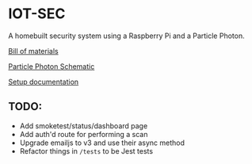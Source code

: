 # IOT-SEC

A homebuilt security system using a Raspberry Pi and a Particle Photon.

[Bill of materials](docs/Bill_of_Materials.md)

[Particle Photon Schematic](docs/IOT-SEC_Schematic.png)

[Setup documentation](docs/Setup.md)

## TODO:

-   Add smoketest/status/dashboard page
-   Add auth'd route for performing a scan
-   Upgrade emailjs to v3 and use their async method
-   Refactor things in `/tests` to be Jest tests
